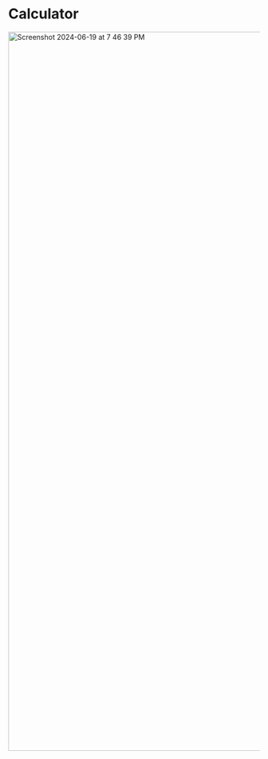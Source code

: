 <h1>Calculator</h1>

<img width="1440" alt="Screenshot 2024-06-19 at 7 46 39 PM" src="https://github.com/NiveditaParmarz/Codesoft-3/assets/123835781/8652d5e2-c762-46d6-9e53-38837559d98e">
